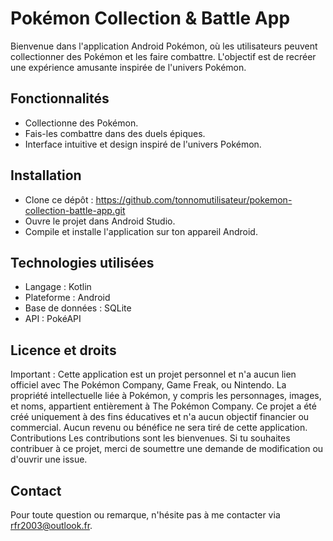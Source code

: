 # Pokémon Collection & Battle App
Bienvenue dans l'application Android Pokémon, où les utilisateurs peuvent collectionner des Pokémon et les faire combattre. L'objectif est de recréer une expérience amusante inspirée de l'univers Pokémon.

## Fonctionnalités
- Collectionne des Pokémon.
- Fais-les combattre dans des duels épiques.
- Interface intuitive et design inspiré de l'univers Pokémon.
## Installation
- Clone ce dépôt :
https://github.com/tonnomutilisateur/pokemon-collection-battle-app.git
- Ouvre le projet dans Android Studio.
- Compile et installe l'application sur ton appareil Android.
## Technologies utilisées
- Langage : Kotlin
- Plateforme : Android
- Base de données : SQLite 
- API : PokéAPI
## Licence et droits
Important : Cette application est un projet personnel et n'a aucun lien officiel avec The Pokémon Company, Game Freak, ou Nintendo.
La propriété intellectuelle liée à Pokémon, y compris les personnages, images, et noms, appartient entièrement à The Pokémon Company.
Ce projet a été créé uniquement à des fins éducatives et n'a aucun objectif financier ou commercial. Aucun revenu ou bénéfice ne sera tiré de cette application.
Contributions
Les contributions sont les bienvenues. Si tu souhaites contribuer à ce projet, merci de soumettre une demande de modification ou d'ouvrir une issue.

## Contact
Pour toute question ou remarque, n'hésite pas à me contacter via rfr2003@outlook.fr.
